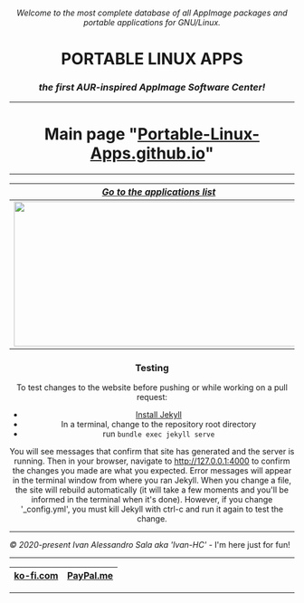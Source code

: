 <div align="center">

###### *Welcome to the most complete database of all AppImage packages and portable applications for GNU/Linux.*

# PORTABLE LINUX APPS

### *the first AUR-inspired AppImage Software Center!*

--------

# Main page "[Portable-Linux-Apps.github.io](https://portable-linux-apps.github.io)"

--------

| *[Go to the applications list](https://portable-linux-apps.github.io/apps.html)* | *[Install "AM", the package manager](https://github.com/ivan-hc/AM)* |
| - | - |
| [<img src="https://github.com/user-attachments/assets/5ae2be73-76da-4528-af23-6e8ca3500e5e" width="512" height="256">](https://portable-linux-apps.github.io/apps.html) | [<img src="https://github.com/Portable-Linux-Apps/Portable-Linux-Apps.github.io/assets/88724353/b0cbada6-9054-46ed-84ab-35db379dbf53" width="512" height="256">](https://github.com/ivan-hc/AM) |

### Testing

To test changes to the website before pushing or while working on a pull
request:

* [Install Jekyll](https://jekyllrb.com/docs/installation/)
* In a terminal, change to the repository root directory
* run `bundle exec jekyll serve`

You will see messages that confirm that site has generated and the server is
running. Then in your browser, navigate to http://127.0.0.1:4000 to confirm
the changes you made are what you expected. Error messages will appear in the
terminal window from where you ran Jekyll. When you change a file, the site
will rebuild automatically (it will take a few moments and you'll be informed
in the terminal when it's done). However, if you change '_config.yml', you
must kill Jekyll with ctrl-c and run it again to test the change.

</div>

--------

*© 2020-present Ivan Alessandro Sala aka 'Ivan-HC'* - I'm here just for fun!

------------------------------------------------------------------------

| [**ko-fi.com**](https://ko-fi.com/IvanAlexHC) | [**PayPal.me**](https://paypal.me/IvanAlexHC) |
| - | - |

------------------------------------------------------------------------

